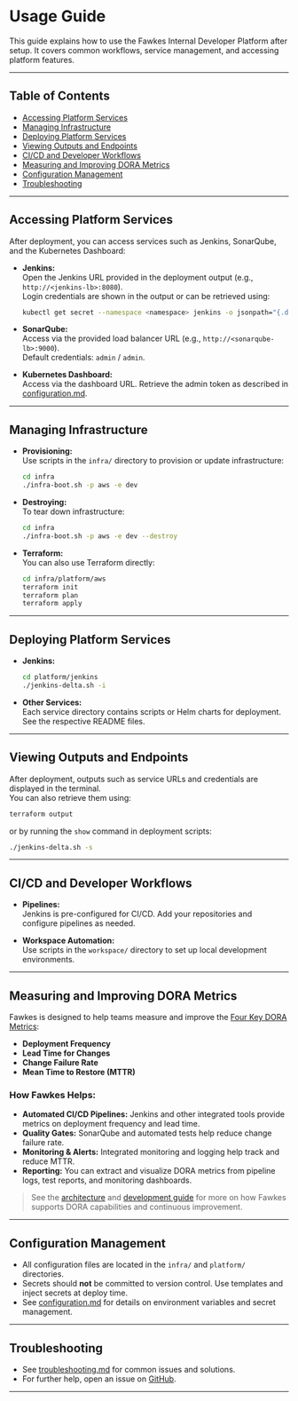 # Usage Guide

This guide explains how to use the Fawkes Internal Developer Platform after setup. It covers common workflows, service management, and accessing platform features.

---

## Table of Contents

- [Accessing Platform Services](#accessing-platform-services)
- [Managing Infrastructure](#managing-infrastructure)
- [Deploying Platform Services](#deploying-platform-services)
- [Viewing Outputs and Endpoints](#viewing-outputs-and-endpoints)
- [CI/CD and Developer Workflows](#cicd-and-developer-workflows)
- [Measuring and Improving DORA Metrics](#measuring-and-improving-dora-metrics)
- [Configuration Management](#configuration-management)
- [Troubleshooting](#troubleshooting)

---

## Accessing Platform Services

After deployment, you can access services such as Jenkins, SonarQube, and the Kubernetes Dashboard:

- **Jenkins:**  
  Open the Jenkins URL provided in the deployment output (e.g., `http://<jenkins-lb>:8080`).  
  Login credentials are shown in the output or can be retrieved using:
  ```sh
  kubectl get secret --namespace <namespace> jenkins -o jsonpath="{.data.jenkins-admin-password}" | base64 --decode
  ```

- **SonarQube:**  
  Access via the provided load balancer URL (e.g., `http://<sonarqube-lb>:9000`).  
  Default credentials: `admin` / `admin`.

- **Kubernetes Dashboard:**  
  Access via the dashboard URL. Retrieve the admin token as described in [configuration.md](configuration.md).

---

## Managing Infrastructure

- **Provisioning:**  
  Use scripts in the `infra/` directory to provision or update infrastructure:
  ```sh
  cd infra
  ./infra-boot.sh -p aws -e dev
  ```

- **Destroying:**  
  To tear down infrastructure:
  ```sh
  cd infra
  ./infra-boot.sh -p aws -e dev --destroy
  ```

- **Terraform:**  
  You can also use Terraform directly:
  ```sh
  cd infra/platform/aws
  terraform init
  terraform plan
  terraform apply
  ```

---

## Deploying Platform Services

- **Jenkins:**  
  ```sh
  cd platform/jenkins
  ./jenkins-delta.sh -i
  ```

- **Other Services:**  
  Each service directory contains scripts or Helm charts for deployment. See the respective README files.

---

## Viewing Outputs and Endpoints

After deployment, outputs such as service URLs and credentials are displayed in the terminal.  
You can also retrieve them using:

```sh
terraform output
```
or by running the `show` command in deployment scripts:

```sh
./jenkins-delta.sh -s
```

---

## CI/CD and Developer Workflows

- **Pipelines:**  
  Jenkins is pre-configured for CI/CD. Add your repositories and configure pipelines as needed.

- **Workspace Automation:**  
  Use scripts in the `workspace/` directory to set up local development environments.

---

## Measuring and Improving DORA Metrics

Fawkes is designed to help teams measure and improve the [Four Key DORA Metrics](https://www.devops-research.com/research.html):

- **Deployment Frequency**
- **Lead Time for Changes**
- **Change Failure Rate**
- **Mean Time to Restore (MTTR)**

### How Fawkes Helps:

- **Automated CI/CD Pipelines:** Jenkins and other integrated tools provide metrics on deployment frequency and lead time.
- **Quality Gates:** SonarQube and automated tests help reduce change failure rate.
- **Monitoring & Alerts:** Integrated monitoring and logging help track and reduce MTTR.
- **Reporting:** You can extract and visualize DORA metrics from pipeline logs, test reports, and monitoring dashboards.

> See the [architecture](architecture.md) and [development guide](development.md) for more on how Fawkes supports DORA capabilities and continuous improvement.

---

## Configuration Management

- All configuration files are located in the `infra/` and `platform/` directories.
- Secrets should **not** be committed to version control. Use templates and inject secrets at deploy time.
- See [configuration.md](configuration.md) for details on environment variables and secret management.

---

## Troubleshooting

- See [troubleshooting.md](troubleshooting.md) for common issues and solutions.
- For further help, open an issue on [GitHub](https://github.com/paruff/fawkes/issues).

---